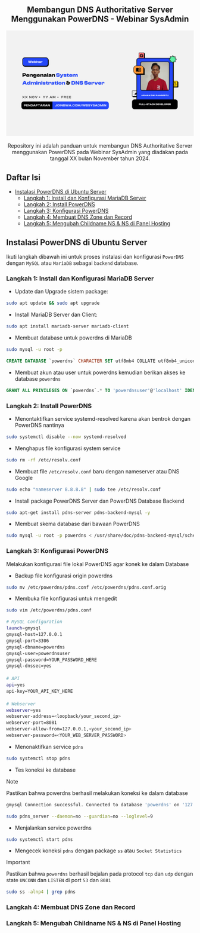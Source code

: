 <h2 align="center">Membangun DNS Authoritative Server Menggunakan PowerDNS - Webinar SysAdmin</h2>

<img src="assets/banner.png" alt="Banner">

<p align="center">Repository ini adalah panduan untuk membangun DNS Authoritative Server menggunakan PowerDNS pada Webinar SysAdmin yang diadakan pada tanggal XX bulan November tahun 2024.</p>

## Daftar Isi

- [Instalasi PowerDNS di Ubuntu Server](#instalasi-powerdns-di-ubuntu-server)
  - [Langkah 1: Install dan Konfigurasi MariaDB Server](#langkah-1-install-dan-konfigurasi-mariadb-server)
  - [Langkah 2: Install PowerDNS](#langkah-2-install-powerdns)
  - [Langkah 3: Konfigurasi PowerDNS](#langkah-3-konfigurasi-powerdns)
  - [Langkah 4: Membuat DNS Zone dan Record](#langkah-4-membuat-dns-zone-dan-record)
  - [Langkah 5: Mengubah Childname NS & NS di Panel Hosting](#langkah-5-mengubah-childname-ns--ns-di-panel-hosting)

## Instalasi PowerDNS di Ubuntu Server

Ikuti langkah dibawah ini untuk proses instalasi dan konfigurasi `PowerDNS` dengan `MySQL` atau `MariaDB` sebagai `backend` database.

### Langkah 1: Install dan Konfigurasi MariaDB Server

- Update dan Upgrade sistem package:

```bash
sudo apt update && sudo apt upgrade
```

- Install MariaDB Server dan Client:

```bash
sudo apt install mariadb-server mariadb-client
```

- Membuat database untuk powerdns di MariaDB

```bash
sudo mysql -u root -p
```

```sql
CREATE DATABASE `powerdns` CHARACTER SET utf8mb4 COLLATE utf8mb4_unicode_ci;
```

- Membuat akun atau user untuk powerdns kemudian berikan akses ke database `powerdns`

```sql
GRANT ALL PRIVILEGES ON `powerdns`.* TO 'powerdnsuser'@'localhost' IDENTIFIED BY 'YOUR_PASSWORD_HERE';
```

### Langkah 2: Install PowerDNS

- Menontaktifkan service systemd-resolved karena akan bentrok dengan PowerDNS nantinya

```bash
sudo systemctl disable --now systemd-resolved
```

- Menghapus file konfigurasi system service

```bash
sudo rm -rf /etc/resolv.conf
```

- Membuat file `/etc/resolv.conf` baru dengan nameserver atau DNS Google

```bash
sudo echo "nameserver 8.8.8.8" | sudo tee /etc/resolv.conf
```

- Install package PowerDNS Server dan PowerDNS Database Backend

```bash
sudo apt-get install pdns-server pdns-backend-mysql -y
```

- Membuat skema database dari bawaan PowerDNS

```bash
sudo mysql -u root -p powerdns < /usr/share/doc/pdns-backend-mysql/schema.mysql.sql
```

### Langkah 3: Konfigurasi PowerDNS

Melakukan konfigurasi file lokal PowerDNS agar konek ke dalam Database

- Backup file konfigurasi origin powerdns

```bash
sudo mv /etc/powerdns/pdns.conf /etc/powerdns/pdns.conf.orig
```

- Membuka file konfigurasi untuk mengedit

```bash
sudo vim /etc/powerdns/pdns.conf
```

```bash
# MySQL Configuration
launch=gmysql
gmysql-host=127.0.0.1
gmysql-port=3306
gmysql-dbname=powerdns
gmysql-user=powerdnsuser
gmysql-password=YOUR_PASSWORD_HERE
gmysql-dnssec=yes

# API
api=yes
api-key=YOUR_API_KEY_HERE

# Webserver
webserver=yes
webserver-address=<loopback/your_second_ip>
webserver-port=8081
webserver-allow-from=127.0.0.1,<your_second_ip>
webserver-password=<YOUR_WEB_SERVER_PASSWORD>
```

- Menonaktifkan service `pdns`

```bash
sudo systemctl stop pdns
```

- Tes koneksi ke database

> [!NOTE]
> Pastikan bahwa powerdns berhasil melakukan koneksi ke dalam database
>
> ```bash
> gmysql Connection successful. Connected to database 'powerdns' on '127.0.0.1'.
> ```

```bash
sudo pdns_server --daemon=no --guardian=no --loglevel=9
```

- Menjalankan service powerdns

```bash
sudo systemctl start pdns
```

- Mengecek koneksi `pdns` dengan package `ss` atau `Socket Statistics`

> [!IMPORTANT]
> Pastikan bahwa `powerdns` berhasil bejalan pada protocol `tcp` dan `udp` dengan state `UNCONN` dan `LISTEN` di port `53` dan `8081`

```bash
sudo ss -alnp4 | grep pdns
```

### Langkah 4: Membuat DNS Zone dan Record

### Langkah 5: Mengubah Childname NS & NS di Panel Hosting
